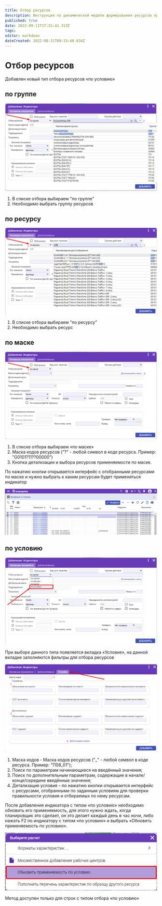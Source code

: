```yaml
---
title: Отбор ресурсов
description: Инструкция по динамической модели формирования ресурсов применяемости
published: true
date: 2022-09-11T17:31:41.313Z
tags: 
editor: markdown
dateCreated: 2022-08-31T09:15:40.634Z
---
```


# Отбор ресурсов

Добавлен новый тип отбора ресурсов «по условию»

## по группе

![](<../../../assets/image (266).png>)

1. В списке отбора выбираем "по группе"
2. Необходимо выбрать группу ресурсов

## по ресурсу

![](<../../../assets/image (251).png>)

1. В списке отбора выбираем "по ресурсу"
2. Необходимо выбрать ресурс

## по маске

![](<../../../assets/image (274).png>)

1. В списке отбора выбираем «по маске»
2. Маска кодов ресурсов ("?" - любой символ в коде ресурса. Пример: "G0101?11??00000")
3. Кнопка детализации и выбора ресурсов применяемости по маске.

По нажатию кнопки открывается интерфейс с отобранными ресурсами по маске и нужно выбрать к каким ресурсам будет применяться индикатор

![](<../../../assets/image (275).png>)

## по условию

![](<../../../assets/0 (19)>)

При выборе данного типа появляется вкладка «Условие», на данной вкладке заполняются фильтры для отбора ресурсов

![](<../../../assets/1 (10)>)

1. Маска кодов - Маска кодов ресурсов ("\_" - любой символ в коде ресурса. Пример: "П08\_01");
2. Поиск по параметрам начинающиеся на введённый значения;
3. Поиск по дополнительным параметрам, содержащие в начале/конце/середине введённые значения;
4. Детализация условия – по нажатию кнопки открывается интерфейс с ресурсами, отобранными по заданным условиям для проверки правильности условия и отбираемых по нему ресурсам.

После добавления индикатора с типом «по условию» необходимо обновить его применяемость, для этого нужно ждать, когда планировщик это сделает, он это делает каждый день в час ночи, либо нажать F2 по индикатору с типом «по условию» и выбрать «Обновить применяемость по условию».

![](<../../../assets/2 (10)>)

Метод доступен только для строк с типом отбора «по условию»
